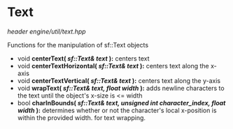 # Text
*header*
*engine/util/text.hpp*

Functions for the manipulation of sf::Text objects

- void **centerText( *sf::Text& text* ):** centers text
- void **centerTextHorizontal( *sf::Text& text* ):** centers text along the x-axis
- void **centerTextVertical( *sf::Text& text* ):** centers text along the y-axis
- void **wrapText( *sf::Text& text, float width* ):** adds newline characters to the text until the object's x-size is <= width
- bool **charInBounds( *sf::Text& text, unsigned int character_index, float width* ):** determines whether or not the character's local x-position is within the provided width. for text wrapping.